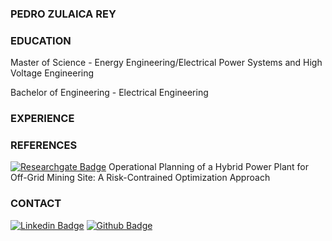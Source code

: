 ### PEDRO ZULAICA REY

### EDUCATION

Master of Science - Energy Engineering/Electrical Power Systems and High Voltage Engineering

Bachelor of Engineering - Electrical Engineering

### EXPERIENCE

### REFERENCES
[![Researchgate Badge](https://img.shields.io/badge/-ResearchGate-inactive?style=flat-square&logo=Researchgate)](
https://www.researchgate.net/publication/346017344_Operational_Planning_of_a_Hybrid_Power_Plant_for_Off-Grid_Mining_Site_A_Risk-Contrained_Optimization_Approach)
Operational Planning of a Hybrid Power Plant for Off-Grid Mining Site: A Risk-Contrained Optimization Approach

### CONTACT

[![Linkedin Badge](https://img.shields.io/badge/-zulaicareypedro-blue?style=flat-square&logo=Linkedin&logoColor=white&link=https://www.linkedin.com/in/zulaicarey-pedro/)](https://www.linkedin.com/in/zulaicarey-pedro/) [![Github Badge](https://img.shields.io/badge/-PedroZR-%23181717?style=flat-square&logo=github)](https://github.com/ZulaicaRey-Pedro)
